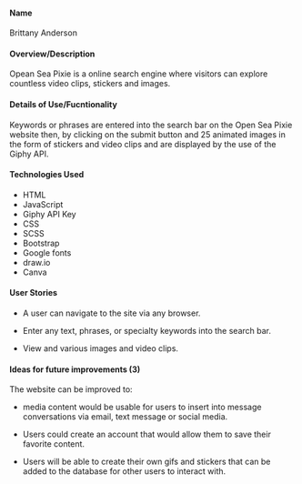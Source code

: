 #### Name
Brittany Anderson

#### Overview/Description
Opean Sea Pixie is a online search engine where visitors can explore countless video clips, stickers and images.

#### Details of Use/Fucntionality
Keywords or phrases are entered into the search bar on the Open Sea Pixie website then, by clicking on the submit button and 25 animated images in the form of stickers and video clips and are displayed by the use of the Giphy API. 


#### Technologies Used
- HTML
- JavaScript
- Giphy API Key
- CSS
- SCSS
- Bootstrap
- Google fonts
- draw.io
- Canva

#### User Stories 

- A user can navigate to the site via any browser.

- Enter any text, phrases, or specialty keywords into the search bar.

- View and various images and video clips.

#### Ideas for future improvements (3)
The website can be improved to:

* media content would be usable for users to insert into message conversations via email, text message or social media.

* Users could create an account that would allow them  to save their favorite content.

* Users will be able to create their own gifs and stickers that can be added to the database for other users to interact with.

